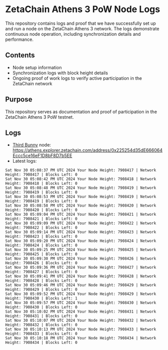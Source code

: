# ZetaChain Athens 3 PoW Node Logs
This repository contains logs and proof that we have successfully set up and run a node on the ZetaChain Athens 3 network. The logs demonstrate continuous node operation, including synchronization details and performance.

## Contents
- Node setup information
- Synchronization logs with block height details
- Ongoing proof of work logs to verify active participation in the ZetaChain network

## Purpose
This repository serves as documentation and proof of participation in the ZetaChain Athens 3 PoW testnet.

## Logs

- [Third Bunny](https://thirdbunny.xyz/) node: https://athens.explorer.zetachain.com/address/0x225254d35dE666064Eccc5ce16eF1D8bF8D7b5EE
- Latest logs:
```
Sat Nov 30 05:08:37 PM UTC 2024 Your Node Height: 7908417 | Network Height: 7908417 | Blocks Left: 0
Sat Nov 30 05:08:42 PM UTC 2024 Your Node Height: 7908418 | Network Height: 7908418 | Blocks Left: 0
Sat Nov 30 05:08:48 PM UTC 2024 Your Node Height: 7908419 | Network Height: 7908419 | Blocks Left: 0
Sat Nov 30 05:08:53 PM UTC 2024 Your Node Height: 7908419 | Network Height: 7908419 | Blocks Left: 0
Sat Nov 30 05:08:58 PM UTC 2024 Your Node Height: 7908420 | Network Height: 7908420 | Blocks Left: 0
Sat Nov 30 05:09:04 PM UTC 2024 Your Node Height: 7908421 | Network Height: 7908421 | Blocks Left: 0
Sat Nov 30 05:09:09 PM UTC 2024 Your Node Height: 7908422 | Network Height: 7908422 | Blocks Left: 0
Sat Nov 30 05:09:14 PM UTC 2024 Your Node Height: 7908423 | Network Height: 7908423 | Blocks Left: 0
Sat Nov 30 05:09:20 PM UTC 2024 Your Node Height: 7908424 | Network Height: 7908424 | Blocks Left: 0
Sat Nov 30 05:09:25 PM UTC 2024 Your Node Height: 7908425 | Network Height: 7908425 | Blocks Left: 0
Sat Nov 30 05:09:30 PM UTC 2024 Your Node Height: 7908426 | Network Height: 7908426 | Blocks Left: 0
Sat Nov 30 05:09:36 PM UTC 2024 Your Node Height: 7908427 | Network Height: 7908427 | Blocks Left: 0
Sat Nov 30 05:09:41 PM UTC 2024 Your Node Height: 7908428 | Network Height: 7908428 | Blocks Left: 0
Sat Nov 30 05:09:46 PM UTC 2024 Your Node Height: 7908429 | Network Height: 7908429 | Blocks Left: 0
Sat Nov 30 05:09:52 PM UTC 2024 Your Node Height: 7908429 | Network Height: 7908430 | Blocks Left: 1
Sat Nov 30 05:09:57 PM UTC 2024 Your Node Height: 7908430 | Network Height: 7908430 | Blocks Left: 0
Sat Nov 30 05:10:02 PM UTC 2024 Your Node Height: 7908431 | Network Height: 7908431 | Blocks Left: 0
Sat Nov 30 05:10:07 PM UTC 2024 Your Node Height: 7908432 | Network Height: 7908432 | Blocks Left: 0
Sat Nov 30 05:10:13 PM UTC 2024 Your Node Height: 7908433 | Network Height: 7908433 | Blocks Left: 0
Sat Nov 30 05:10:18 PM UTC 2024 Your Node Height: 7908434 | Network Height: 7908434 | Blocks Left: 0
```
